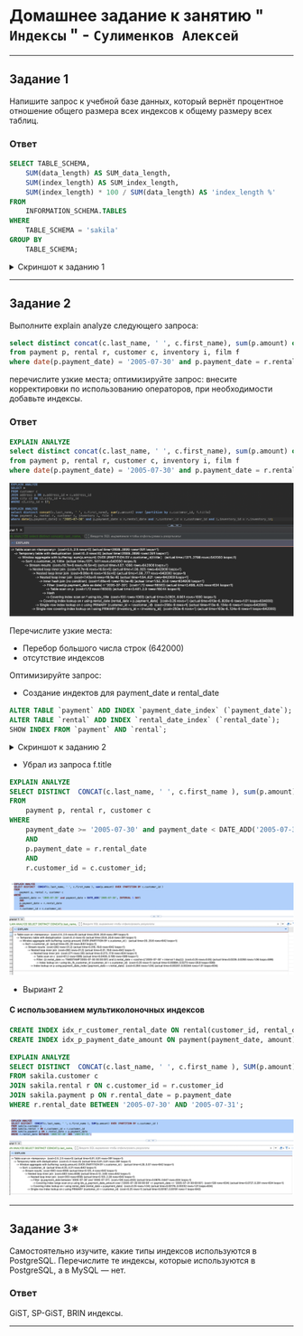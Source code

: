 # Домашнее задание к занятию " `Индексы` " - `Сулименков Алексей`

---

## Задание 1

Напишите запрос к учебной базе данных, который вернёт процентное отношение общего размера всех индексов к общему размеру всех таблиц.

### Ответ

```SQL
SELECT TABLE_SCHEMA,
    SUM(data_length) AS SUM_data_length,
    SUM(index_length) AS SUM_index_length,
    SUM(index_length) * 100 / SUM(data_length) AS 'index_length %'
FROM
    INFORMATION_SCHEMA.TABLES
WHERE
    TABLE_SCHEMA = 'sakila'
GROUP BY
    TABLE_SCHEMA;
```

<details> <summary>Скриншот к заданию 1</summary>

![task1](https://github.com/biparasite/DB-12-05HW/blob/main/task_1.png "task1")

</details>

---

## Задание 2

Выполните explain analyze следующего запроса:

```SQL
select distinct concat(c.last_name, ' ', c.first_name), sum(p.amount) over (partition by c.customer_id, f.title)
from payment p, rental r, customer c, inventory i, film f
where date(p.payment_date) = '2005-07-30' and p.payment_date = r.rental_date and r.customer_id = c.customer_id and i.inventory_id = r.inventory_id
```

перечислите узкие места;
оптимизируйте запрос: внесите корректировки по использованию операторов, при необходимости добавьте индексы.

### Ответ

```SQL
EXPLAIN ANALYZE
select distinct concat(c.last_name, ' ', c.first_name), sum(p.amount) over (partition by c.customer_id, f.title)
from payment p, rental r, customer c, inventory i, film f
where date(p.payment_date) = '2005-07-30' and p.payment_date = r.rental_date and r.customer_id = c.customer_id and i.inventory_id = r.inventory_id;
```

![task2](https://github.com/biparasite/DB-12-05HW/blob/main/task_2.1.png "task2")

Перечислите узкие места:

- Перебор большого числа строк (642000)
- отсутствие индексов

Оптимизируйте запрос:

- Создание индектов для payment_date и rental_date

```SQL
ALTER TABLE `payment` ADD INDEX `payment_date_index` (`payment_date`);
ALTER TABLE `rental` ADD INDEX `rental_date_index` (`rental_date`);
SHOW INDEX FROM `payment` AND `rental`;
```

<details> <summary>Скриншот к заданию 2</summary>

![task2](https://github.com/biparasite/DB-12-05HW/blob/main/task_2.2.png "task2")

</details>

- Убрал из запроса f.title

```SQL
EXPLAIN ANALYZE
SELECT DISTINCT  CONCAT(c.last_name, ' ', c.first_name ), sum(p.amount) OVER (PARTITION BY c.customer_id )
FROM
    payment p, rental r, customer c
WHERE
    payment_date >= '2005-07-30' and payment_date < DATE_ADD('2005-07-30', INTERVAL 1 DAY)
    AND
    p.payment_date = r.rental_date
    AND
    r.customer_id = c.customer_id;
```

![task2](https://github.com/biparasite/DB-12-05HW/blob/main/task_2.3.png "task2")

- Выриант 2

#### С использованием мультиколоночных индексов

```SQL
CREATE INDEX idx_r_customer_rental_date ON rental(customer_id, rental_date);
CREATE INDEX idx_p_payment_date_amount ON payment(payment_date, amount);
```

```SQL
EXPLAIN ANALYZE
SELECT DISTINCT  CONCAT(c.last_name, ' ', c.first_name ), SUM(p.amount) OVER (PARTITION BY c.customer_id )
FROM sakila.customer c
JOIN sakila.rental r ON c.customer_id = r.customer_id
JOIN sakila.payment p ON r.rental_date = p.payment_date
WHERE r.rental_date BETWEEN '2005-07-30' AND '2005-07-31';
```

![task2](https://github.com/biparasite/DB-12-05HW/blob/main/task_2.4.png "task2")

---

## Задание 3\*

Самостоятельно изучите, какие типы индексов используются в PostgreSQL. Перечислите те индексы, которые используются в PostgreSQL, а в MySQL — нет.

### Ответ

GiST, SP-GiST, BRIN индексы.

---
